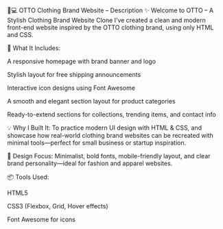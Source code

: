 🧥💻 OTTO Clothing Brand Website – Description
✨ Welcome to OTTO – A Stylish Clothing Brand Website Clone
I’ve created a clean and modern front-end website inspired by the OTTO clothing brand, using only HTML and CSS.

🧵 What It Includes:

A responsive homepage with brand banner and logo

Stylish layout for free shipping announcements

Interactive icon designs using Font Awesome

A smooth and elegant section layout for product categories

Ready-to-extend sections for collections, trending items, and contact info

💡 Why I Built It:
To practice modern UI design with HTML & CSS, and showcase how real-world clothing brand websites can be recreated with minimal tools—perfect for small business or startup inspiration.

🎨 Design Focus:
Minimalist, bold fonts, mobile-friendly layout, and clear brand personality—ideal for fashion and apparel websites.

📦 Tools Used:

HTML5

CSS3 (Flexbox, Grid, Hover effects)

Font Awesome for icons
